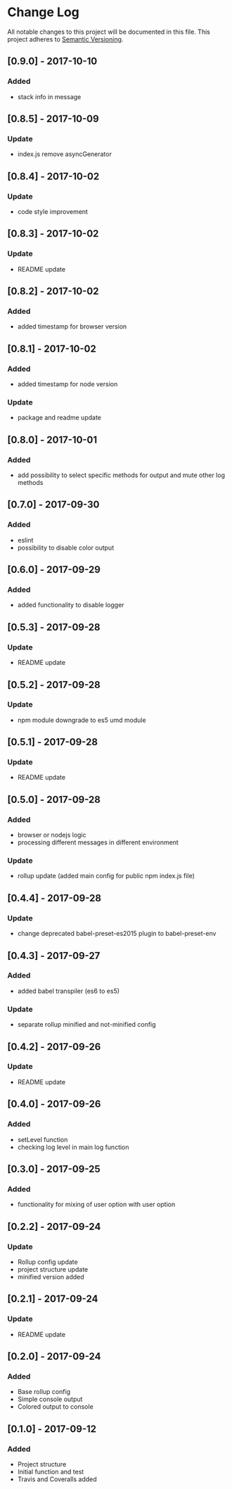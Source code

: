 # Change Log
All notable changes to this project will be documented in this file.
This project adheres to [Semantic Versioning](http://semver.org/).

## [0.9.0] - 2017-10-10
### Added
- stack info in message

## [0.8.5] - 2017-10-09
### Update
- index.js remove asyncGenerator

## [0.8.4] - 2017-10-02
### Update
- code style improvement

## [0.8.3] - 2017-10-02
### Update
- README update

## [0.8.2] - 2017-10-02
### Added
- added timestamp for browser version

## [0.8.1] - 2017-10-02
### Added
- added timestamp for node version
### Update
- package and readme update

## [0.8.0] - 2017-10-01
### Added
- add possibility to select specific methods for output and mute other log methods

## [0.7.0] - 2017-09-30
### Added
- eslint
- possibility to disable color output

## [0.6.0] - 2017-09-29
### Added
- added functionality to disable logger

## [0.5.3] - 2017-09-28
### Update
- README update

## [0.5.2] - 2017-09-28
### Update
- npm module downgrade to es5 umd module

## [0.5.1] - 2017-09-28
### Update
- README update

## [0.5.0] - 2017-09-28
### Added
- browser or nodejs logic
- processing different messages in different environment
### Update
- rollup update (added main config for public npm index.js file)

## [0.4.4] - 2017-09-28
### Update
- change deprecated babel-preset-es2015 plugin to babel-preset-env

## [0.4.3] - 2017-09-27
### Added
- added babel transpiler (es6 to es5)
### Update
- separate rollup minified and not-minified config

## [0.4.2] - 2017-09-26
### Update
- README update

## [0.4.0] - 2017-09-26
### Added
- setLevel function
- checking log level in main log function

## [0.3.0] - 2017-09-25
### Added
- functionality for mixing of user option with user option

## [0.2.2] - 2017-09-24
### Update
- Rollup config update
- project structure update
- minified version added

## [0.2.1] - 2017-09-24
### Update
- README update

## [0.2.0] - 2017-09-24
### Added
- Base rollup config
- Simple console output
- Colored output to console

## [0.1.0] - 2017-09-12
### Added
- Project structure
- Initial function and test
- Travis and Coveralls added